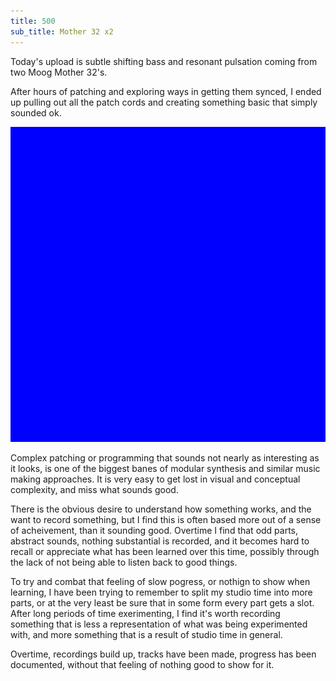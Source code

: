 ```yaml
---
title: 500
sub_title: Mother 32 x2
---
```


Today's upload is subtle shifting bass and resonant pulsation coming from two Moog Mother 32's. 

After hours of patching and exploring ways in getting them synced, I ended up pulling out all the patch cords and creating something basic that simply sounded ok.

![Image](/assets/img/snd00.png)

Complex patching or programming that sounds not nearly as interesting as it looks, is one of the biggest banes of modular synthesis and similar music making approaches. It is very easy to get lost in visual and conceptual complexity, and miss what sounds good.

There is the obvious desire to understand how something works, and the want to record something, but I find this is often based more out of a sense of acheivement, than it sounding good. Overtime I find that odd parts, abstract sounds, nothing substantial is recorded, and it becomes hard to recall or appreciate what has been learned over this time, possibly through the lack of not being able to listen back to good things.

To try and combat that feeling of slow pogress, or nothign to show when learning, I have been trying to remember to split my studio time into more parts, or at the very least be sure that in some form every part gets a slot. After long periods of time exerimenting, I find it's worth recording something that is less a representation of what was being experimented with, and more something that is a result of studio time in general. 

Overtime, recordings build up, tracks have been made, progress has been documented, without that feeling of nothing good to show for it.